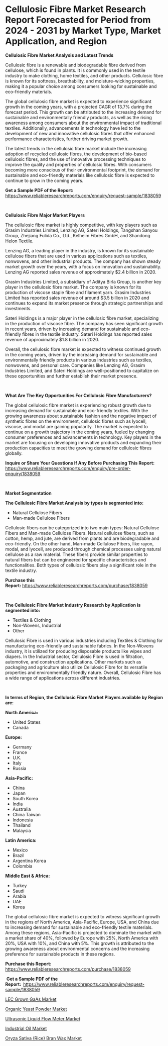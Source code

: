 <p><h1>Cellulosic Fibre Market Research Report Forecasted for Period from 2024 -  2031 by Market Type, Market Application, and Region</h1></p><p><strong>Cellulosic Fibre Market Analysis and Latest Trends</strong></p>
<p><p>Cellulosic fibre is a renewable and biodegradable fibre derived from cellulose, which is found in plants. It is commonly used in the textile industry to make clothing, home textiles, and other products. Cellulosic fibre is known for its softness, breathability, and moisture-wicking properties, making it a popular choice among consumers looking for sustainable and eco-friendly materials.</p><p>The global cellulosic fibre market is expected to experience significant growth in the coming years, with a projected CAGR of 13.7% during the forecast period. This growth can be attributed to the increasing demand for sustainable and environmentally friendly products, as well as the rising awareness among consumers about the environmental impact of traditional textiles. Additionally, advancements in technology have led to the development of new and innovative cellulosic fibres that offer enhanced performance characteristics, further driving market growth.</p><p>The latest trends in the cellulosic fibre market include the increasing adoption of recycled cellulosic fibres, the development of bio-based cellulosic fibres, and the use of innovative processing techniques to improve the quality and properties of cellulosic fibres. With consumers becoming more conscious of their environmental footprint, the demand for sustainable and eco-friendly materials like cellulosic fibre is expected to continue to grow in the coming years.</p></p>
<p><strong>Get a Sample PDF of the Report:&nbsp;</strong> <a href="https://www.reliableresearchreports.com/enquiry/request-sample/1838059">https://www.reliableresearchreports.com/enquiry/request-sample/1838059</a></p>
<p>&nbsp;</p>
<p><strong>Cellulosic Fibre Major Market Players</strong></p>
<p><p>The cellulosic fibre market is highly competitive, with key players such as Grasim Industries Limited, Lenzing AG, Sateri Holdings, Tangshan Sanyou Group, Zhejiang Fulida Co., Ltd., Kelheim Fibres GmbH, and Shandong Helon Textile. </p><p>Lenzing AG, a leading player in the industry, is known for its sustainable cellulose fibers that are used in various applications such as textiles, nonwovens, and other industrial products. The company has shown steady market growth over the years, with a focus on innovation and sustainability. Lenzing AG reported sales revenue of approximately $2.4 billion in 2020.</p><p>Grasim Industries Limited, a subsidiary of Aditya Birla Group, is another key player in the cellulosic fibre market. The company is known for its production of viscose staple fibre and filament yarn. Grasim Industries Limited has reported sales revenue of around $3.5 billion in 2020 and continues to expand its market presence through strategic partnerships and investments.</p><p>Sateri Holdings is a major player in the cellulosic fibre market, specializing in the production of viscose fibre. The company has seen significant growth in recent years, driven by increasing demand for sustainable and eco-friendly fibres in the textile industry. Sateri Holdings has reported sales revenue of approximately $1.8 billion in 2020.</p><p>Overall, the cellulosic fibre market is expected to witness continued growth in the coming years, driven by the increasing demand for sustainable and environmentally friendly products in various industries such as textiles, nonwovens, and personal care. Companies like Lenzing AG, Grasim Industries Limited, and Sateri Holdings are well-positioned to capitalize on these opportunities and further establish their market presence.</p></p>
<p>&nbsp;</p>
<p><strong>What Are The Key Opportunities For Cellulosic Fibre Manufacturers?</strong></p>
<p><p>The global cellulosic fibre market is experiencing robust growth due to increasing demand for sustainable and eco-friendly textiles. With the growing awareness about sustainable fashion and the negative impact of synthetic fibres on the environment, cellulosic fibres such as lyocell, viscose, and modal are gaining popularity. The market is expected to continue on a growth trajectory in the coming years, fueled by changing consumer preferences and advancements in technology. Key players in the market are focusing on developing innovative products and expanding their production capacities to meet the growing demand for cellulosic fibres globally.</p></p>
<p><strong>Inquire or Share Your Questions If Any Before Purchasing This Report:</strong> <a href="https://www.reliableresearchreports.com/enquiry/pre-order-enquiry/1838059">https://www.reliableresearchreports.com/enquiry/pre-order-enquiry/1838059</a></p>
<p>&nbsp;</p>
<p><strong>Market Segmentation</strong></p>
<p><strong>The Cellulosic Fibre Market Analysis by types is segmented into:</strong></p>
<p><ul><li>Natural Cellulose Fibers</li><li>Man-made Cellulose Fibers</li></ul></p>
<p><p>Cellulosic fibers can be categorized into two main types: Natural Cellulose Fibers and Man-made Cellulose Fibers. Natural cellulose fibers, such as cotton, hemp, and jute, are derived from plants and are biodegradable and eco-friendly. On the other hand, Man-made Cellulose Fibers, like rayon, modal, and lyocell, are produced through chemical processes using natural cellulose as a raw material. These fibers provide similar properties to natural fibers but can be engineered for specific characteristics and functionalities. Both types of cellulosic fibers play a significant role in the textile industry.</p></p>
<p><strong>Purchase this Report:&nbsp;</strong><a href="https://www.reliableresearchreports.com/purchase/1838059">https://www.reliableresearchreports.com/purchase/1838059</a></p>
<p>&nbsp;</p>
<p><strong>The Cellulosic Fibre Market Industry Research by Application is segmented into:</strong></p>
<p><ul><li>Textiles & Clothing</li><li>Non-Wovens, Industrial</li><li>Other</li></ul></p>
<p><p>Cellulosic Fibre is used in various industries including Textiles & Clothing for manufacturing eco-friendly and sustainable fabrics. In the Non-Wovens industry, it is utilized for producing disposable products like wipes and diapers. In the Industrial sector, Cellulosic Fibre is used in filtration, automotive, and construction applications. Other markets such as packaging and agriculture also utilize Cellulosic Fibre for its versatile properties and environmentally friendly nature. Overall, Cellulosic Fibre has a wide range of applications across different industries.</p></p>
<p>&nbsp;</p>
<p><strong>In terms of Region, the Cellulosic Fibre Market Players available by Region are:</strong></p>
<p>
    <p> <strong> North America: </strong>
        <ul>
            <li>United States</li>
            <li>Canada</li>
        </ul>
        </p> 
    <p> <strong> Europe: </strong>
        <ul>
            <li>Germany</li>
            <li>France</li>
            <li>U.K.</li>
            <li>Italy</li>
            <li>Russia</li>
        </ul>
        </p> 
    <p> <strong> Asia-Pacific: </strong>
        <ul>
            <li>China</li>
            <li>Japan</li>
            <li>South Korea</li>
            <li>India</li>
            <li>Australia</li>
            <li>China Taiwan</li>
            <li>Indonesia</li>
            <li>Thailand</li>
            <li>Malaysia</li>
        </ul>
        </p> 
    <p> <strong> Latin America: </strong>
        <ul>
            <li>Mexico</li>
            <li>Brazil</li>
            <li>Argentina Korea</li>
            <li>Colombia</li>
        </ul>
        </p> 
    <p> <strong> Middle East & Africa: </strong>
        <ul>
            <li>Turkey</li>
            <li>Saudi</li>
            <li>Arabia</li>
            <li>UAE</li>
            <li>Korea</li>
        </ul>
    </p>
    </p>
<p><p>The global cellulosic fibre market is expected to witness significant growth in the regions of North America, Asia-Pacific, Europe, USA, and China due to increasing demand for sustainable and eco-friendly textile materials. Among these regions, Asia-Pacific is projected to dominate the market with a market share of 40%, followed by Europe with 25%, North America with 20%, USA with 10%, and China with 5%. This growth is attributed to the growing awareness about environmental concerns and the increasing preference for sustainable products in these regions.</p></p>
<p><strong>Purchase this Report: </strong><a href="https://www.reliableresearchreports.com/purchase/1838059">https://www.reliableresearchreports.com/purchase/1838059</a></p>
<p>&nbsp;<strong>Get a Sample PDF of the Report:&nbsp;&nbsp;</strong><a href="https://www.reliableresearchreports.com/enquiry/request-sample/1838059">https://www.reliableresearchreports.com/enquiry/request-sample/1838059</a></p>
<p><strong></strong></p>
<p><p><a href="https://issuu.com/reportprime-2/docs/lec-grown-gaas-market-size-2030.pptx">LEC Grown GaAs Market</a></p><p><a href="https://github.com/sonuprakash1/Market-Research-Report-List-1/blob/main/organic-yeast-powder-market.md">Organic Yeast Powder Market</a></p><p><a href="https://florentine-yuzu-f42.notion.site/Ultrasonic-Liquid-Flow-Meter-Market-Research-Report-Provides-thorough-Industry-Overview-which-offer-a27126ae469c4641a8ddc8130b29e192">Ultrasonic Liquid Flow Meter Market</a></p><p><a href="https://github.com/Whitneyboyettebo9kiw7yr13/Market-Research-Report-List-1/blob/main/industrial-oil-market.md">Industrial Oil Market</a></p><p><a href="https://view.publitas.com/reportprime-1/oryza-sativa-rice-bran-wax-market-provides-a-comprehensive-analysis-including-a-macro-overview-of-the-market-as-well-as-micro-details-such-as-market-size-and-competitive-landscape/">Oryza Sativa (Rice) Bran Wax Market</a></p></p>